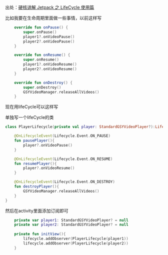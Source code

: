 出处：[硬核讲解 Jetpack 之 LifeCycle 使用篇](https://juejin.im/post/5df64c19518825121d6e2013)

比如我要在生命周期里面做一些事情，以前这样写

```kotlin
	override fun onPause() {
        super.onPause()
        player1?.onVideoPause()
        player2?.onVideoPause()
    }

    override fun onResume() {
        super.onResume()
        player1?.onVideoResume()
        player2?.onVideoResume()
    }

    override fun onDestroy() {
        super.onDestroy()
        GSYVideoManager.releaseAllVideos()
    }
```

现在用lifeCycle可以这样写

单独写一个lifeCycle的类

```kotlin
class PlayerLifecycle(private val player: StandardGSYVideoPlayer?):LifecycleObserver {

    @OnLifecycleEvent(Lifecycle.Event.ON_PAUSE)
    fun pausePlayer(){
        player?.onVideoPause()
    }

    @OnLifecycleEvent(Lifecycle.Event.ON_RESUME)
    fun resumePlayer(){
        player?.onVideoResume()
    }

    @OnLifecycleEvent(Lifecycle.Event.ON_DESTROY)
    fun destroyPlayer(){
        GSYVideoManager.releaseAllVideos()
    }
}
```

然后在activity里面添加订阅即可

```kotlin
	private var player1: StandardGSYVideoPlayer? = null
    private var player2: StandardGSYVideoPlayer? = null
    
    private fun initView(){
    	lifecycle.addObserver(PlayerLifecycle(player1))
        lifecycle.addObserver(PlayerLifecycle(player2))
    }
```

